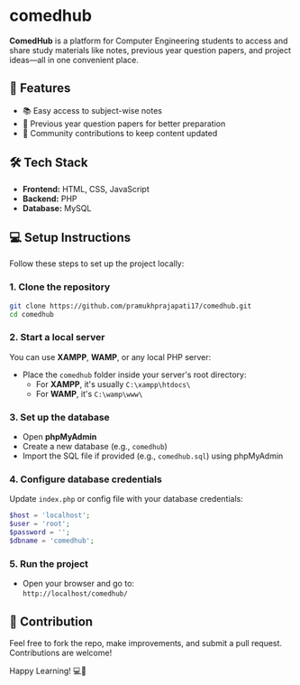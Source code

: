 # comedhub

**ComedHub** is a platform for Computer Engineering students to access and share study materials like notes, previous year question papers, and project ideas—all in one convenient place.

## 🚀 Features

- 📚 Easy access to subject-wise notes
- 📝 Previous year question papers for better preparation
- 🤝 Community contributions to keep content updated

## 🛠️ Tech Stack

- **Frontend:** HTML, CSS, JavaScript
- **Backend:** PHP
- **Database:** MySQL

## 💻 Setup Instructions

Follow these steps to set up the project locally:

### 1. Clone the repository

```bash
git clone https://github.com/pramukhprajapati17/comedhub.git
cd comedhub
```

### 2. Start a local server

You can use **XAMPP**, **WAMP**, or any local PHP server:

- Place the `comedhub` folder inside your server's root directory:
  - For **XAMPP**, it's usually `C:\xampp\htdocs\`
  - For **WAMP**, it's `C:\wamp\www\`

### 3. Set up the database

- Open **phpMyAdmin**
- Create a new database (e.g., `comedhub`)
- Import the SQL file if provided (e.g., `comedhub.sql`) using phpMyAdmin

### 4. Configure database credentials

Update `index.php` or config file with your database credentials:

```php
$host = 'localhost';
$user = 'root';
$password = '';
$dbname = 'comedhub';
```

### 5. Run the project

- Open your browser and go to:  
  `http://localhost/comedhub/`

## 🤝 Contribution

Feel free to fork the repo, make improvements, and submit a pull request. Contributions are welcome!

Happy Learning! 💻📘
